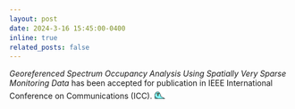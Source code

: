 ```yaml
---
layout: post
date: 2024-3-16 15:45:00-0400
inline: true
related_posts: false
---
```


<i>Georeferenced Spectrum Occupancy Analysis Using Spatially Very Sparse Monitoring Data</i> has been accepted for publication in IEEE International Conference on Communications (ICC). <img src="/assets/img/oh-hey_parrot.gif" alt="Parrot" style="height: 20px; width: auto;">
